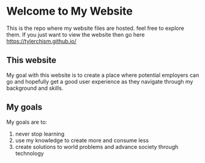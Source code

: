 # Welcome to My Website

This is the repo where my website files are hosted. feel free to explore them. If you just want to view the website then go here https://tylerchism.github.io/

## This website

My goal with this website is to create a place where potential employers can go and hopefully get a good user experience as they navigate through my background and skills. 

## My goals

My goals are to:

1. never stop learning 
2. use my knowledge to create more and consume less
3. create solutions to world problems and advance society through technology




